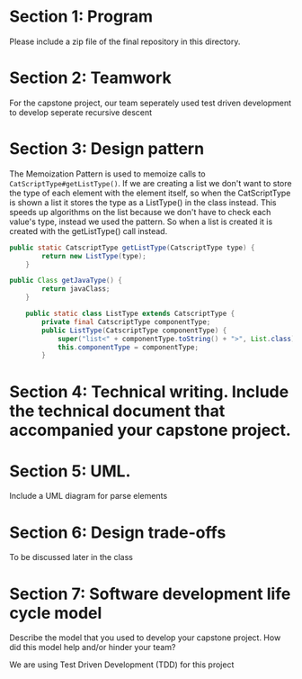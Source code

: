 # Section 1: Program

Please include a zip file of the final repository in this directory.

# Section 2: Teamwork

For the capstone project, our team seperately used test driven development to develop seperate recursive descent 
# Section 3: Design pattern

The Memoization Pattern is used to memoize calls to ```CatScriptType#getListType()```. If we are creating a list we don't want to store the type of each element with the element itself, so when the CatScriptType is shown a list it stores the type as a ListType() in the class instead. This speeds up algorithms on the list because we don't have to check each value's type, instead we used the pattern. So when a list is created it is created with the getListType() call instead.

```Java
public static CatscriptType getListType(CatscriptType type) {
        return new ListType(type);
    }
```

```Java
public Class getJavaType() {
        return javaClass;
    }

    public static class ListType extends CatscriptType {
        private final CatscriptType componentType;
        public ListType(CatscriptType componentType) {
            super("list<" + componentType.toString() + ">", List.class);
            this.componentType = componentType;
        }
```

# Section 4: Technical writing. Include the technical document that accompanied your capstone project.



# Section 5: UML. 

Include a UML diagram for parse elements

# Section 6: Design trade-offs

To be discussed later in the class

# Section 7: Software development life cycle model

Describe the model that you used to develop your capstone project. How did this model help and/or hinder your team?

We are using Test Driven Development (TDD) for this project